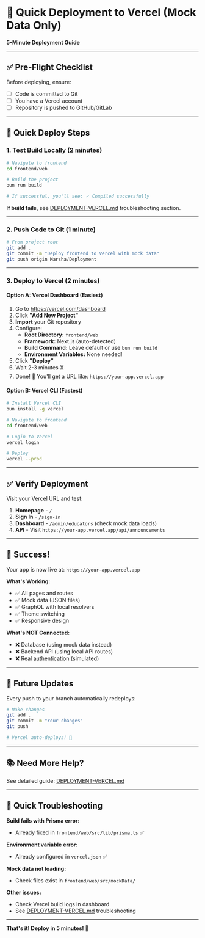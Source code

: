 # 🚀 Quick Deployment to Vercel (Mock Data Only)

**5-Minute Deployment Guide**

---

## ✅ Pre-Flight Checklist

Before deploying, ensure:
- [ ] Code is committed to Git
- [ ] You have a Vercel account
- [ ] Repository is pushed to GitHub/GitLab

---

## 🎯 Quick Deploy Steps

### **1. Test Build Locally (2 minutes)**

```bash
# Navigate to frontend
cd frontend/web

# Build the project
bun run build

# If successful, you'll see: ✓ Compiled successfully
```

**If build fails**, see [DEPLOYMENT-VERCEL.md](./DEPLOYMENT-VERCEL.md) troubleshooting section.

---

### **2. Push Code to Git (1 minute)**

```bash
# From project root
git add .
git commit -m "Deploy frontend to Vercel with mock data"
git push origin Marsha/Deployment
```

---

### **3. Deploy to Vercel (2 minutes)**

#### **Option A: Vercel Dashboard** (Easiest)

1. Go to https://vercel.com/dashboard
2. Click **"Add New Project"**
3. **Import** your Git repository
4. Configure:
   - **Root Directory:** `frontend/web`
   - **Framework:** Next.js (auto-detected)
   - **Build Command:** Leave default or use `bun run build`
   - **Environment Variables:** None needed!
5. Click **"Deploy"**
6. Wait 2-3 minutes ⏳
7. Done! 🎉 You'll get a URL like: `https://your-app.vercel.app`

#### **Option B: Vercel CLI** (Fastest)

```bash
# Install Vercel CLI
bun install -g vercel

# Navigate to frontend
cd frontend/web

# Login to Vercel
vercel login

# Deploy
vercel --prod
```

---

## ✅ Verify Deployment

Visit your Vercel URL and test:

1. **Homepage** - `/`
2. **Sign In** - `/sign-in`
3. **Dashboard** - `/admin/educators` (check mock data loads)
4. **API** - Visit `https://your-app.vercel.app/api/announcements`

---

## 🎉 Success!

Your app is now live at: `https://your-app.vercel.app`

**What's Working:**
- ✅ All pages and routes
- ✅ Mock data (JSON files)
- ✅ GraphQL with local resolvers
- ✅ Theme switching
- ✅ Responsive design

**What's NOT Connected:**
- ❌ Database (using mock data instead)
- ❌ Backend API (using local API routes)
- ❌ Real authentication (simulated)

---

## 🔄 Future Updates

Every push to your branch automatically redeploys:

```bash
# Make changes
git add .
git commit -m "Your changes"
git push

# Vercel auto-deploys! 🚀
```

---

## 📚 Need More Help?

See detailed guide: [DEPLOYMENT-VERCEL.md](./DEPLOYMENT-VERCEL.md)

---

## 🐛 Quick Troubleshooting

**Build fails with Prisma error:**
- Already fixed in `frontend/web/src/lib/prisma.ts` ✅

**Environment variable error:**
- Already configured in `vercel.json` ✅

**Mock data not loading:**
- Check files exist in `frontend/web/src/mockData/`

**Other issues:**
- Check Vercel build logs in dashboard
- See [DEPLOYMENT-VERCEL.md](./DEPLOYMENT-VERCEL.md) troubleshooting

---

**That's it! Deploy in 5 minutes! 🚀**
